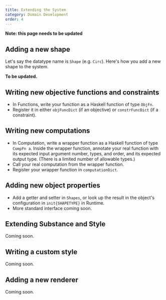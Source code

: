 ```yaml
---
title: Extending the System
category: Domain Development
order: 4
---
```


**Note: this page needs to be updated**

## Adding a new shape
Let's say the datatype name is `Shape` (e.g. `Circ`). Here's how you add a new shape to the system.

**To be updated.**

## Writing new objective functions and constraints

* In Functions, write your function as a Haskell function of type `ObjFn`.
* Register it in either `objFuncDict` (if an objective) or `constrFuncDict` (if a constraint).

## Writing new computations

* In Computation, write a wrapper function as a Haskell function of type `CompFn a`. Inside the wrapper function, annotate your real function with its expected input argument number, types, and order, and its expected output type. (There is a limited number of allowable types.)
* Call your real computation from the wrapper function.
* Register your wrapper function in `computationDict`.

## Adding new object properties

* Add a getter and setter in `Shapes`, or look up the result in the object's configuration in `init{SHAPETYPE}` in Runtime.
* More standard interface coming soon.

## Extending Substance and Style

Coming soon.

## Writing a custom style

Coming soon.

## Adding a new renderer

Coming soon.
